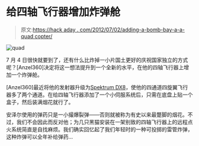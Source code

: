 # 给四轴飞行器增加炸弹舱

> 原文:[https://hack aday . com/2012/07/02/adding-a-bomb-bay-a-a-quad copter/](https://hackaday.com/2012/07/02/adding-a-bomb-bay-to-a-quadcopter/)

![](../Images/c8b080b4554726f784fce0eb7570fa69.png "quad")

7 月 4 日很快就要到了，还有什么比炸掉一小片国土更好的庆祝国家独立的方式呢？[Anzel360]决定将这一想法提升到一个全新的水平，在他的四轴飞行器上增加一个炸弹舱。

[Anzel360]最近将他的发射器升级为[Spektrum DX8](http://www.spektrumrc.com/Products/Default.aspx?ProdID=SPM8800)，使他的四通道四旋翼飞行器多了两个通道。在给四轴飞行器添加了一个小伺服系统后，只需在底盘上贴一个盒子，然后装满烟花就行了。

安泽尔使用的弹药只是一小撮爆裂弹——否则就被称为有史以来最蹩脚的烟花。不过，我们不会因此而反对他；为几只黑猫安装在一架别致的四轴飞行器上的远程点火系统简直是自找麻烦。我们确实回忆起了我们年轻时的一种可投掷的雷管炸弹，这种炸弹可以全年补给弹药…